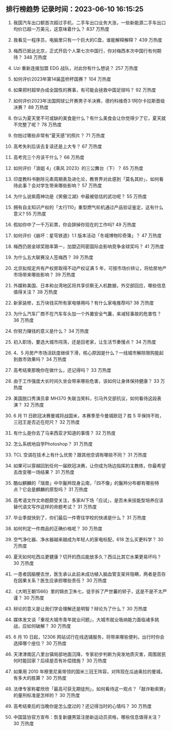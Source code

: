 
## 排行榜趋势 记录时间：2023-06-10 16:15:25
  
  1. 我国汽车出口额首次超过手机，二手车出口业务大涨，一些新能源二手车出口均价已超一万美元，这意味着什么？ 837 万热度
    
  2. 我看见一程序员，电脑里只有一个巨大的C盘，谁能解释解释？ 439 万热度
    
  3. 梅西已抵达北京，正式开启个人第七次中国行，你对梅西本次中国行有何期待？ 348 万热度
    
  4. Uzi 重新连接加盟 EDG 战队，对此你有什么想说？ 257 万热度
    
  5. 如何评价2023年第14届蓝桥杯国赛？ 104 万热度
    
  6. 如果把村超举办成全国性的赛事，有可能会拯救中国足球吗？ 92 万热度
    
  7. 如何评价2023年法国网球公开赛男子半决赛，德约科维奇3:1阿尔卡拉斯晋级决赛？ 88 万热度
    
  8. 你认为夏天里不可或缺的美食是什么？有什么美食会让你觉得少了它，夏天就不完整了呢？ 78 万热度
    
  9. 你拍过哪些非常有“夏天感”的照片？ 71 万热度
    
  10. 高考失利后该去复读还是上大专？ 67 万热度
    
  11. 高考完三个月该干什么？ 66 万热度
    
  12. 如何评价「浪姐 4」《乘风 2023》的三公舞台（下）？ 65 万热度
    
  13. 印度教科书删除元素周期表及进化论，教育界对此感到「莫名其妙」，如何看待此事？会对学生带来哪些影响？ 57 万热度
    
  14. 为什么说紫霞神功是《笑傲江湖》中最被低估的武功呢？ 55 万热度
    
  15. 拥有自主知识产权的「太行110」重型燃气轮机通过产品验证鉴定，这有什么意义? 55 万热度
    
  16. 假如你中了一千万彩票，你会辞掉你现在的工作吗? 49 万热度
    
  17. 如何评价《崩坏：星穹铁道》1.1 版本活动「冬城博物珍奇簿」？ 47 万热度
    
  18. 梅西仍居金球奖赔率第一，加盟迈阿密国际会影响竞争金球奖吗？ 41 万热度
    
  19. 为什么五大联赛没人签梅西？ 39 万热度
    
  20. 北京拟规定共有产权房取得不动产权证满 5 年，可按市场价转让，将给房地产市场带来哪些影响？ 39 万热度
    
  21. 外媒称美国、日本和台湾地区将共享侦察无人机数据，外交部回应，哪些信息值得关注？ 38 万热度
    
  22. 新家装修，五万块钱买所有家电够用吗？有什么家电推荐吗? 38 万热度
    
  23. 为什么汽车厂商不在汽车车头加一个外置安全气囊，来减轻事故的危害性？ 36 万热度
    
  24. 你努力赚钱的意义是什么？ 34 万热度
    
  25. 初入职场，要选大城市闯荡，还是回老家，让生活节奏慢点？ 34 万热度
    
  26. 4、5 月房产市场活跃度继续下滑，核心原因是什么？一线城市解除限购能起到救市效果吗？ 34 万热度
    
  27. 高考结束那晚你在做什么，还记得吗？ 33 万热度
    
  28. 由于工作强度大长时间久坐会带来哪些危害，该如何让身体保持健康？ 33 万热度
    
  29. 美国脱口秀演员拿 MH370 失联当笑料，引马外交部抗议，如何看待这段表演？ 32 万热度
    
  30. 6 月 11 日欧冠决赛曼城将战国米，本赛季至今曼城欧冠 7 胜 5 平保持不败，三冠王是否近在咫尺？ 32 万热度
    
  31. 有什么是你去了马来西亚才知道的事情？ 32 万热度
    
  32. 怎么系统地自学Photoshop？ 31 万热度
    
  33. TCL 空调在技术上有什么优势？跟其他空调有哪些不同？ 31 万热度
    
  34. 如果可以穿越回到任何一届欧冠决赛，让你成为场边指挥的主教练，你最希望去改变哪一场结果？ 31 万热度
    
  35. 酷似麒麟的「瑞兽」中华鬣羚现身云南，「四不像」的鬣羚分布都有哪些特点？它会是麒麟的原型吗？ 31 万热度
    
  36. 高考语文作文命题颇受关注，多家AI下场「应试」，是否未来技能型培养应该替代语文写作这样的命题考试？ 31 万热度
    
  37. 毕业季就快到了，你们最后一件寄往学校的快递是什么？ 31 万热度
    
  38. 如何判定一件商品的正确价格呢？ 30 万热度
    
  39. 空气净化器、净水器越来越成为年轻人的家电标配，618 怎么买更科学？ 30 万热度
    
  40. 夏天如何吃西瓜更健康？切开的西瓜能放多久？西瓜比其它水果更易坏吗？ 30 万热度
    
  41. 一患者因脑梗去世，医生承认此前未成功植入脑血管支架并隐瞒，两者是否存在因果关系？医生应承担哪些责任？ 30 万热度
    
  42. 《大明王朝1566》里的锦衣卫朱七，徒手拆了严世蕃的轿子，这是不是不太严谨？ 30 万热度
    
  43. 辩论的意义是让我们学会理解还是明智？辩论为了什么？ 30 万热度
    
  44. 媒体发文谈「重视大城市青年就业问题」，大城市就业吸纳能力面临诸多挑战，应如何破解？ 30 万热度
    
  45. 6 月 10 日起，12306 网站试行在线选铺服务，将带来哪些便利，出行时你会选择哪个座位？ 30 万热度
    
  46. 天津津南区八里台镇局部地面沉降，专家初步判断为突发地质灾害，周围居民何时能回家？后续是否有补偿措施？ 30 万热度
    
  47. 如果用 2010 年穆里尼奥带领的国米三冠王阵容，对阵现在瓜迪奥拉的曼城，有多大的胜算？ 30 万热度
    
  48. 法律专家称翟欣欣「最高可获无期徒刑」，如何看待这一观点？「敲诈勒索罪」的量刑标准是怎样的？ 30 万热度
    
  49. 高考结束后的当晚你是怎么度过的？还记得当时的心情吗？ 30 万热度
    
  50. 中国篮协官方宣布：恢复新疆男篮注册新运动员资格，哪些信息值得关注？ 30 万热度
    